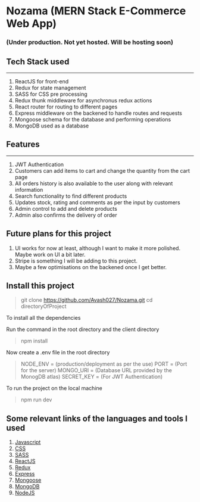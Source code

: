 # Nozama (MERN Stack E-Commerce Web App)

### (Under production. Not yet hosted. Will be hosting soon)

## Tech Stack used

<hr>

1. ReactJS for front-end
2. Redux for state management
3. SASS for CSS pre processing
4. Redux thunk middleware for asynchronus redux actions
5. React router for routing to different pages
6. Express middleware on the backened to handle routes and requests
7. Mongoose schema for the database and performing operations
8. MongoDB used as a database

## Features

<hr>

1. JWT Authentication
2. Customers can add items to cart and change the quantity from the cart page
3. All orders history is also available to the user along with relevant information
4. Search functionality to find different products
5. Updates stock, rating and comments as per the input by customers
6. Admin control to add and delete products
7. Admin also confirms the delivery of order

## Future plans for this project

1. UI works for now at least, although I want to make it more polished. Maybe work on UI a bit later.
2. Stripe is something I will be adding to this project.
3. Maybe a few optimisations on the backened once I get better.

## Install this project

> git clone https://github.com/Avash027/Nozama.git
> cd directoryOfProject

To install all the dependencies

Run the command in the root directory and the client directory

> npm install

Now create a .env file in the root directory

> NODE_ENV = (production/deployment as per the use)
> PORT = (Port for the server)
> MONGO_URI = (Database URL provided by the MonogDB atlas)
> SECRET_KEY = (For JWT Authentication)

To run the project on the local machine

> npm run dev

## Some relevant links of the languages and tools I used

1. [Javascript](https://developer.mozilla.org/en-US/docs/Web/JavaScript)
2. [CSS](https://developer.mozilla.org/en-US/docs/Web/CSS)
3. [SASS](https://sass-lang.com/documentation)
4. [ReactJS](https://reactjs.org/docs/getting-started.html)
5. [Redux](https://react-redux.js.org/)
6. [Express](https://expressjs.com/)
7. [Mongoose](https://mongoosejs.com/docs/)
8. [MongoDB](https://docs.mongodb.com/)
9. [NodeJS](https://nodejs.org/en/docs/)
